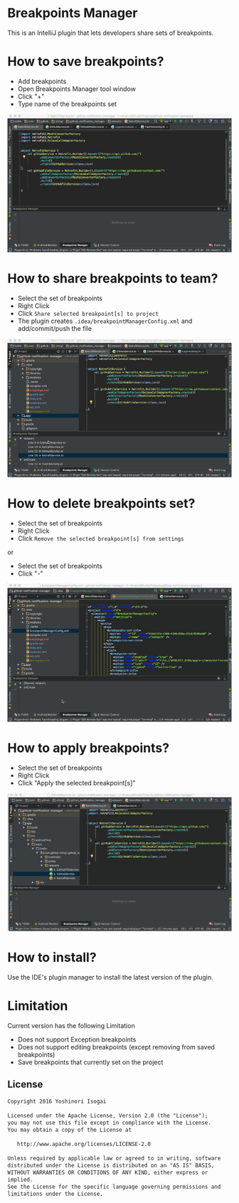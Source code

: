 # Breakpoints Manager

This is an IntelliJ plugin that lets developers share sets of breakpoints.

# How to save breakpoints?

* Add breakpoints
* Open Breakpoints Manager tool window
* Click "+"
* Type name of the breakpoints set

![save](website/images/save.gif)

# How to share breakpoints to team?

* Select the set of breakpoints
* Right Click
* Click `Share selected breakpoint[s] to project`
* The plugin creates `.idea/breakpointManagerConfig.xml` and add/commit/push the file

![share](website/images/share.gif)

# How to delete breakpoints set?

* Select the set of breakpoints
* Right Click
* Click `Remove the selected breakpoint[s] from settings`

or

* Select the set of breakpoints
* Click "-"

![delete](website/images/delete.gif)

# How to apply breakpoints?

* Select the set of breakpoints
* Right Click
* Click "Apply the selected breakpoint[s]"

![apply](website/images/apply.gif)

# How to install?

Use the IDE's plugin manager to install the latest version of the plugin.

# Limitation

Current version has the following Limitation

* Does not support Exception breakpoints
* Does not support editing breakpoints (except removing from saved breakpoints)
* Save breakpoints that currently set on the project

## License

```
Copyright 2016 Yoshinori Isogai

Licensed under the Apache License, Version 2.0 (the "License");
you may not use this file except in compliance with the License.
You may obtain a copy of the License at

   http://www.apache.org/licenses/LICENSE-2.0

Unless required by applicable law or agreed to in writing, software
distributed under the License is distributed on an "AS IS" BASIS,
WITHOUT WARRANTIES OR CONDITIONS OF ANY KIND, either express or implied.
See the License for the specific language governing permissions and
limitations under the License.
```
